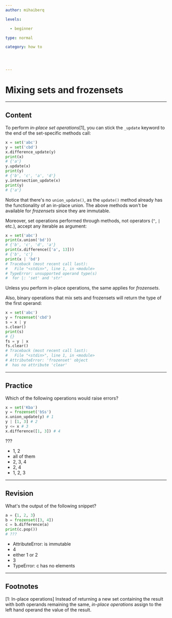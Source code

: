 ```yaml
---
author: mihaiberq

levels:

  - beginner

type: normal

category: how to




---
```


# Mixing sets and frozensets

---
## Content

To perform *in-place set operations*[1], you can stick the `_update` keyword to the end of the set-specific methods call:
```python
x = set('abc')
y = set('cbd')
x.difference_update(y)
print(x)
# {'a'}
y.update(x)
print(y)
# {'b', 'c', 'a', 'd'}
y.intersection_update(x)
print(y)
# {'a'}
```
Notice that there's no `union_update()`, as the `update()` method already has the functionality of an in-place union. The above methods won't be available for *frozensets* since they are immutable.

Moreover, set operations performed through methods, not operators (`^`, `|` etc.), accept any iterable as argument:
```python
x = set('abc')
print(x.union('bd'))
# {'b', 'c', 'd', 'a'}
print(x.difference(['a', 13]))
# {'b', 'c'}
print(x | 'bd')
# Traceback (most recent call last):
#   File "<stdin>", line 1, in <module>
# TypeError: unsupported operand type(s)
#  for |: 'set' and 'str'
```
Unless you perform in-place operations, the same applies for *frozensets*.

Also, binary operations that mix sets and frozensets will return the type of the first operand:
```python
x = set('abc')
y = frozenset('cbd')
s = x | y
s.clear()
print(s)
# {}
fs = y | x
fs.clear()
# Traceback (most recent call last):
#   File "<stdin>", line 1, in <module>
# AttributeError: 'frozenset' object
#  has no attribute 'clear'
```

---
## Practice

Which of the following operations would raise errors?
```python
x = set('Kba')
y = frozenset('bSs')
x.union_update(y) # 1
y | [1, 3] # 2
y <= x # 3
x.difference([1, 3]) # 4
```
???


* 1, 2
* all of them
* 2, 3, 4
* 2, 4
* 1, 2, 3

---
## Revision

What's the output of the following snippet?
```python
a = {1, 2, 3}
b = frozenset([3, 4])
c = b.difference(a)
print(c.pop())
# ???
```

* AttributeError: is immutable
* 4
* either 1 or 2
* 3
* TypeError: c has no elements

---
## Footnotes
[1: In-place operations]
Instead of returning a new set containing the result with both operands remaining the same, *in-place operations* assign to the left hand operand the value of the result.

